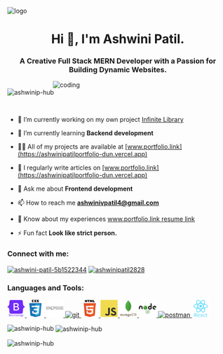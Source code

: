 ![logo](https://github.com/AshwiniP-Hub/AshwiniP-Hub/blob/main/Modern%20Minimal%20Technology%20Background%20Banner.png?raw=true)

<h1 align="center">Hi 👋, I'm Ashwini Patil.</h1>
<h3 align="center">A Creative Full Stack MERN Developer with a Passion for Building Dynamic Websites.</h3>


<img align="right" alt="coding" width="400" src="https://camo.githubusercontent.com/3753b18a8c7b146e3e7b6d587ee6f72feb44ca788524c36a088659e180ef9c42/68747470733a2f2f63646e612e61727473746174696f6e2e636f6d2f702f6173736574732f696d616765732f696d616765732f3034322f3633312f3238362f6f726967696e616c2f627279616e2d726f6472696775657a2d62656c6368696269612d312d726967687473706565642e6769663f31363335303337353632" >


<p align="left"> <img src="https://komarev.com/ghpvc/?username=ashwinip-hub&label=Profile%20views&color=0e75b6&style=flat" alt="ashwinip-hub" /> </p>

<p align="left"> <a href="https://twitter.com/" target="blank"><img src="https://img.shields.io/twitter/follow/?logo=twitter&style=for-the-badge" alt="" /></a> </p>

- 🔭 I’m currently working on my own project [Infinite Library](https://infinitelibraryapp.vercel.app)

- 🌱 I’m currently learning **Backend development**

- 👨‍💻 All of my projects are available at [www.portfolio.link](https://ashwinipatilportfolio-dun.vercel.app)

- 📝 I regularly write articles on [www.portfolio.link](https://ashwinipatilportfolio-dun.vercel.app)

- 💬 Ask me about **Frontend development**

- 📫 How to reach me **ashwinivpatil4@gmail.com**

- 📄 Know about my experiences [www.portfolio.link resume link](https://github.com/AshwiniP-Hub/portfolio/blob/main/Frontend/public/Ashwini_Patil_resume.pdf)

- ⚡ Fun fact **Look like strict person.**

<h3 align="left">Connect with me:</h3>
<p align="left">
<a href="https://linkedin.com/in/ashwini-patil-5b1522344" target="blank"><img align="center" src="https://raw.githubusercontent.com/rahuldkjain/github-profile-readme-generator/master/src/images/icons/Social/linked-in-alt.svg" alt="ashwini-patil-5b1522344" height="30" width="40" /></a>
<a href="https://instagram.com/ashwinipatil2828" target="blank"><img align="center" src="https://raw.githubusercontent.com/rahuldkjain/github-profile-readme-generator/master/src/images/icons/Social/instagram.svg" alt="ashwinipatil2828" height="30" width="40" /></a>
</p>

<h3 align="left">Languages and Tools:</h3>
<p align="left"> <a href="https://getbootstrap.com" target="_blank" rel="noreferrer"> <img src="https://raw.githubusercontent.com/devicons/devicon/master/icons/bootstrap/bootstrap-plain-wordmark.svg" alt="bootstrap" width="40" height="40"/> </a> <a href="https://www.w3schools.com/css/" target="_blank" rel="noreferrer"> <img src="https://raw.githubusercontent.com/devicons/devicon/master/icons/css3/css3-original-wordmark.svg" alt="css3" width="40" height="40"/> </a> <a href="https://expressjs.com" target="_blank" rel="noreferrer"> <img src="https://raw.githubusercontent.com/devicons/devicon/master/icons/express/express-original-wordmark.svg" alt="express" width="40" height="40"/> </a> <a href="https://git-scm.com/" target="_blank" rel="noreferrer"> <img src="https://www.vectorlogo.zone/logos/git-scm/git-scm-icon.svg" alt="git" width="40" height="40"/> </a> <a href="https://www.w3.org/html/" target="_blank" rel="noreferrer"> <img src="https://raw.githubusercontent.com/devicons/devicon/master/icons/html5/html5-original-wordmark.svg" alt="html5" width="40" height="40"/> </a> <a href="https://developer.mozilla.org/en-US/docs/Web/JavaScript" target="_blank" rel="noreferrer"> <img src="https://raw.githubusercontent.com/devicons/devicon/master/icons/javascript/javascript-original.svg" alt="javascript" width="40" height="40"/> </a> <a href="https://www.mongodb.com/" target="_blank" rel="noreferrer"> <img src="https://raw.githubusercontent.com/devicons/devicon/master/icons/mongodb/mongodb-original-wordmark.svg" alt="mongodb" width="40" height="40"/> </a> <a href="https://nodejs.org" target="_blank" rel="noreferrer"> <img src="https://raw.githubusercontent.com/devicons/devicon/master/icons/nodejs/nodejs-original-wordmark.svg" alt="nodejs" width="40" height="40"/> </a> <a href="https://postman.com" target="_blank" rel="noreferrer"> <img src="https://www.vectorlogo.zone/logos/getpostman/getpostman-icon.svg" alt="postman" width="40" height="40"/> </a> <a href="https://reactjs.org/" target="_blank" rel="noreferrer"> <img src="https://raw.githubusercontent.com/devicons/devicon/master/icons/react/react-original-wordmark.svg" alt="react" width="40" height="40"/> </a> </p>

<p><img align="left" src="https://github-readme-stats.vercel.app/api/top-langs?username=ashwinip-hub&show_icons=true&locale=en&layout=compact" alt="ashwinip-hub" /></p>

<p>&nbsp;<img align="center" src="https://github-readme-stats.vercel.app/api?username=ashwinip-hub&show_icons=true&locale=en" alt="ashwinip-hub" /></p>

<p><img align="center" src="https://github-readme-streak-stats.herokuapp.com/?user=ashwinip-hub&" alt="ashwinip-hub" /></p>
